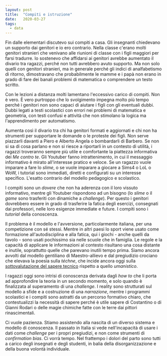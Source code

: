 ```yaml
---
layout: post
title:  "Compiti e istruzione"
date:   2020-03-27
tags:
  - data
---
```


Fin dalle elementari discutevo sui compiti a casa. Gli insegnanti chiedevano un supporto dai genitori e io ero contrario. Nella classe c'erano molti genitori stranieri che venivano alle riunioni di classe con i figli maggiori per farsi tradurre. Io sostenevo che affidarsi ai genitori avrebbe aumentato il divario tra ragazzi, perché non tutti avrebbero avuto supporto. Ma non solo quelli con genitori stranieri, ma in generale perché gli indici di analfabetismo di ritorno, dimostravano che probabilmente le mamme e i papà non erano in grado di fare dei banali problemi di matematica o comprendere un testo scritto.

Con le lezioni a distanza molti lamentano l'eccessivo carico di compiti. Non è vero. È vero purtroppo che lo svolgimento impegna molto più tempo perché i genitori non sono capaci di aiutare i figli con gli eventuali dubbi. Dubbi legati a testi scolastici con errori nei problemi di matematica e geometria, con testi confusi e attività che non stimolano la logica ma l'apprendimento per automatismo.

Aumenta così il divario tra chi ha genitori formati e aggiornati e chi non ha strumenti per supportare le domande o le proteste dei figli. Non serve piazzarli davanti a Piero e Alberto Angela o bombardarli di Barbero. Se non si sa di cosa parlano e non si riesce a riportarli in un contesto di utilità, i ragazzi troveranno sempre più utile e comfortante la piattezza informativa dei *Me contro te*. Gli Youtuber fanno intrattenimento, in cui il messaggio informativo è mirato all'interesse pratico e veloce. Se un ragazzo vuole imparare a fare lo *slime*, o se vuole imparare a giocare a Sims4 o LoL o WoW, i tutorial sono immediati, diretti e configurati su un interesse specifico. L'esatto contrario del modello pedagogico e scolastico.

I compiti sono un *dovere* che non ha aderenza con il loro vissuto informativo, mentre gli Youtuber rispondono ad un bisogno (lo *slime* o il *game* sono trasferiti con dinamiche a *challenge*). Per questo i genitori dovrebbero essere in grado di trasferire la fatica degli esercizi, consegnati dai professori, nelle loro esigenze immediate e future. I compiti sono i *tutorial* della conoscenza.

Il problema è il modello e l'avversione, particolarmente italiana, per una competizione con sé stessi. Mentre in altri paesi lo sport viene usato come formazione all'autodisciplina e alla fatica, qui i giochi - anche quelli da tavolo - sono usati pochissimo sia nelle scuole che in famiglia. Le regole e la capacità di applicare le informazioni al contesto risultano una cosa distante e inutile, soprattutto quelle che parevano inutili tempo prima. Siamo ancora avvolti dal modello gentiliano di Maestro-allievo e dal pregiudizio crociano che elevava la poesia sulla *téchne*, che incide ancora oggi sulla [sottovalutazione del sapere tecnico](https://www.amazon.it/dp/8882730506/ref=cm_sw_r_tw_dp_U_x_rUCFEbRGWDEH1) rispetto a quello *umanistico*.

I ragazzi oggi sono intrisi di conoscenza derivata dagli *how to* che li porta ad approfondire la teoria in un secondo momento, e solo quando è finalizzata al superamento di una *challenge*. I reality sono strutturati sul modello a sfide e a costruzione di una *narrazione*, mentre i programmi scolastici e i compiti sono astratti da un percorso formativo chiaro, che contestualizzi la necessità di sapere perché è utile sapere di Costantino o di Gianni Rodari o delle magie chimiche fatte con le terre dai pittori rinascimentali.

Ci vuole pazienza. Stiamo assistendo alla nascita di un diverso sistema e modello di conoscenza. Il passato in Italia si vede nell'incapacità di usare i dati come *challenge* per i propri pregiudizi, e non come strumenti di *confirmation bias*. Ci vorrà tempo. Nel frattempo i dolori del parto sono tutti a carico degli insegnati e degli studenti, in balia della disorganizzazione e della buona volontà individuale.
